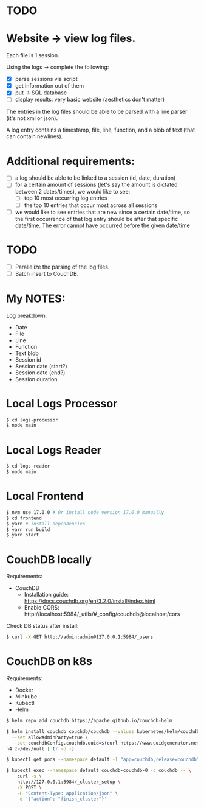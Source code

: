 # TODO

# Website -> view log files.

Each file is 1 session.

Using the logs -> complete the following:
- [X] parse sessions via script
- [X] get information out of them
- [X] put -> SQL database
- [ ] display results: very basic website (aesthetics don't matter)

The entries in the log files should be able to be parsed with a line parser (it's not xml or json).

A log entry contains a timestamp, file, line, function, and a blob of text (that can contain newlines).

# Additional requirements:

- [ ] a log should be able to be linked to a session (id, date, duration)
- [ ] for a certain amount of sessions (let's say the amount is dictated between 2 dates/times), we would like to see:
  - [ ] top 10 most occurring log entries
  - [ ] the top 10 entries that occur most across all sessions
- [ ] we would like to see entries that are new since a certain date/time, so the first occurrence of that log entry should be after that specific date/time. The error cannot have occurred before the given date/time

# TODO
- [ ] Parallelize the parsing of the log files.
- [ ] Batch insert to CouchDB.

# My NOTES:

Log breakdown:

- Date
- File
- Line
- Function
- Text blob
- Session id
- Session date (start?)
- Session date (end?)
- Session duration

# Local Logs Processor

```sh
$ cd logs-processor
$ node main
```

# Local Logs Reader

```sh
$ cd logs-reader
$ node main
```

# Local Frontend

```sh
$ nvm use 17.0.0 # Or install node version 17.0.0 manually
$ cd frontend
$ yarn # install dependencies
$ yarn run build
$ yarn start
```

# CouchDB locally

Requirements:
* CouchDB
  - Installation guide: https://docs.couchdb.org/en/3.2.0/install/index.html
  - Enable CORS: http://localhost:5984/_utils/#_config/couchdb@localhost/cors

Check DB status after install:
```sh
$ curl -X GET http://admin:admin@127.0.0.1:5984/_users
```

# CouchDB on k8s

Requirements:
* Docker
* Minkube
* Kubectl
* Helm

```sh
$ helm repo add couchdb https://apache.github.io/couchdb-helm

$ helm install couchdb couchdb/couchdb --values kubernetes/helm/couchdb-values.yaml \
  --set allowAdminParty=true \
  --set couchdbConfig.couchdb.uuid=$(curl https://www.uuidgenerator.net/api/versio
n4 2>/dev/null | tr -d -)

$ kubectl get pods --namespace default -l "app=couchdb,release=couchdb"

$ kubectl exec --namespace default couchdb-couchdb-0 -c couchdb -- \
    curl -s \
    http://127.0.0.1:5984/_cluster_setup \
    -X POST \
    -H "Content-Type: application/json" \
    -d '{"action": "finish_cluster"}'
```